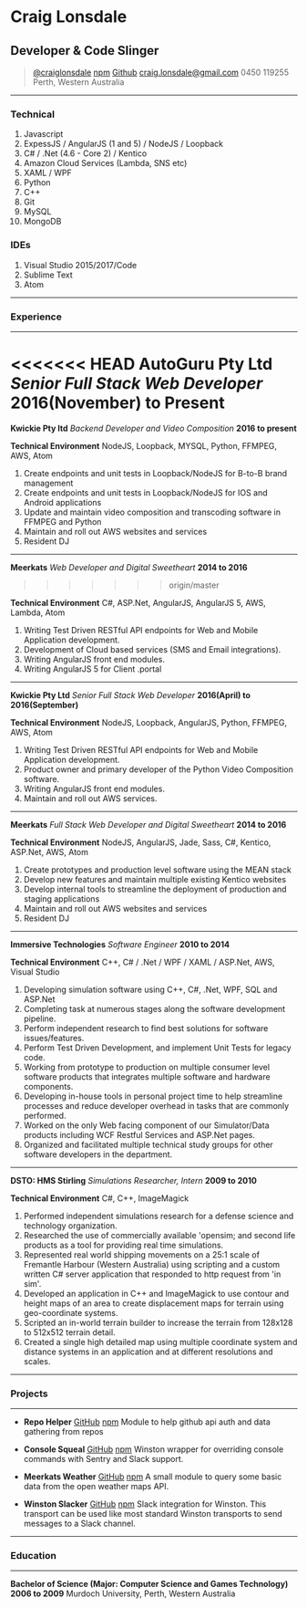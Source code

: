 # Craig Lonsdale
## Developer & Code Slinger

> [@craiglonsdale](https://twitter.com/craiglonsdale)
> [npm](https://www.npmjs.com/~craiglonsdale)
> [Github](https://github.com/craiglonsdale)
> [craig.lonsdale@gmail.com](mailto:craig.lonsdale@gmail.com)
> 0450 119255
> Perth, Western Australia

------

### Technical

1. Javascript
1. ExpessJS / AngularJS (1 and 5) / NodeJS / Loopback
1. C# / .Net (4.6 - Core 2) / Kentico
1. Amazon Cloud Services (Lambda, SNS etc)
1. XAML / WPF
1. Python
1. C++
1. Git
1. MySQL
1. MongoDB

### IDEs

1. Visual Studio 2015/2017/Code
1. Sublime Text
1. Atom

------

### Experience

------

<<<<<<< HEAD
**AutoGuru Pty Ltd** *Senior Full Stack Web Developer*
__2016(November) to Present__
=======
**Kwickie Pty ltd** *Backend Developer and Video Composition*
__2016 to present__

**Technical Environment** NodeJS, Loopback, MYSQL, Python, FFMPEG, AWS, Atom


  1. Create endpoints and unit tests in Loopback/NodeJS for B-to-B brand management
  1. Create endpoints and unit tests in Loopback/NodeJS for IOS and Android applications
  1. Update and maintain video composition and transcoding software in FFMPEG and Python
  1. Maintain and roll out AWS websites and services
  1. Resident DJ

------

**Meerkats** *Web Developer and Digital Sweetheart*
__2014 to 2016__
>>>>>>> origin/master

**Technical Environment** C#, ASP.Net, AngularJS, AngularJS 5, AWS, Lambda, Atom
  1. Writing Test Driven RESTful API endpoints for Web and Mobile Application development.
  1. Development of Cloud based services (SMS and Email integrations).
  1. Writing AngularJS front end modules.
  1. Writing AngularJS 5 for Client .portal

------

**Kwickie Pty Ltd** *Senior Full Stack Web Developer*
__2016(April) to 2016(September)__

**Technical Environment** NodeJS, Loopback, AngularJS, Python, FFMPEG, AWS, Atom
  1. Writing Test Driven RESTful API endpoints for Web and Mobile Application development.
  1. Product owner and primary developer of the Python Video Composition software.
  1. Writing AngularJS front end modules.
  1. Maintain and roll out AWS services.

------

**Meerkats** *Full Stack Web Developer and Digital Sweetheart*
__2014 to 2016__

**Technical Environment** NodeJS, AngularJS, Jade, Sass, C#, Kentico, ASP.Net, AWS, Atom


  1. Create prototypes and production level software using the MEAN stack
  1. Develop new features and maintain multiple existing Kentico websites
  1. Develop internal tools to streamline the deployment of production and staging applications
  1. Maintain and roll out AWS websites and services
  1. Resident DJ

------

**Immersive Technologies** *Software Engineer*
__2010 to 2014__

**Technical Environment** C++, C# / .Net / WPF / XAML / ASP.Net, AWS, Visual Studio


  1. Developing simulation software using C++, C#, .Net, WPF, SQL and ASP.Net
  1. Completing task at numerous stages along the software development pipeline.
  1. Perform independent research to find best solutions for software issues/features.
  1. Perform Test Driven Development, and implement Unit Tests for legacy code.
  1. Working from prototype to production on multiple consumer level software products that integrates multiple software and hardware components.
  1. Developing in-house tools in personal project time to help streamline processes and reduce developer overhead in tasks that are commonly performed.
  1. Worked on the only Web facing component of our Simulator/Data products including WCF Restful Services and ASP.Net pages.
  1. Organized and facilitated multiple technical study groups for other software developers in the department.

------

**DSTO: HMS Stirling** *Simulations Researcher, Intern*
__2009 to 2010__

**Technical Environment** C#, C++, ImageMagick


  1. Performed independent simulations research for a defense science and technology organization.
  1. Researched the use of commercially available 'opensim; and second life products as a tool for providing real time simulations.
  1. Represented real world shipping movements on a 25:1 scale of Fremantle Harbour (Western Australia) using scripting and a custom written C# server application that responded to http request from 'in sim'.
  1. Developed an application in C++ and ImageMagick to use contour and height maps of an area to create displacement maps for terrain using geo-coordinate systems.
  1. Scripted an in-world terrain builder to increase the terrain from 128x128 to 512x512 terrain detail.
  1. Created a single high detailed map using multiple coordinate system and distance systems in an application and at different resolutions and scales.


------

### Projects

------

* **Repo Helper**
	<a href=https://github.com/craiglonsdale/repohelper>GitHub</a>
  <a href=https://www.npmjs.com/package/repohelper>npm</a>
	Module to help github api auth and data gathering from repos

* **Console Squeal**
  <a href=https://github.com/meerkats/console-squeal>GitHub</a>
  <a href=https://www.npmjs.com/package/console-squeal>npm</a>
	Winston wrapper for overriding console commands with Sentry and Slack support.

* **Meerkats Weather**
  <a href=https://github.com/meerkats/meerkats-weather>GitHub</a>
  <a href=https://www.npmjs.com/package/meerkats-weather>npm</a>
  A small module to query some basic data from the open weather maps API.

* **Winston Slacker**
  <a href=https://github.com/meerkats/winston-slacker>GitHub</a>
  <a href=https://www.npmjs.com/package/winston-slacker>npm</a>
	Slack integration for Winston.
  This transport can be used like most standard Winston transports to send messages to a Slack channel.

------

### Education

------

**Bachelor of Science (Major: Computer Science and Games Technology)** __2006 to 2009__
	Murdoch University, Perth, Western Australia
